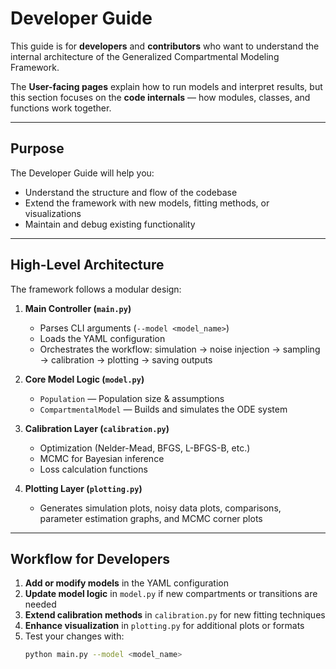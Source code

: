 # Developer Guide

This guide is for **developers** and **contributors** who want to understand the internal architecture of the Generalized Compartmental Modeling Framework.

The **User-facing pages** explain how to run models and interpret results, but this section focuses on the **code internals** — how modules, classes, and functions work together.

---

## Purpose

The Developer Guide will help you:
- Understand the structure and flow of the codebase
- Extend the framework with new models, fitting methods, or visualizations
- Maintain and debug existing functionality

---

## High-Level Architecture

The framework follows a modular design:

1. **Main Controller (`main.py`)**  
    - Parses CLI arguments (`--model <model_name>`)  
    - Loads the YAML configuration  
    - Orchestrates the workflow: simulation → noise injection → sampling → calibration → plotting → saving outputs  

2. **Core Model Logic (`model.py`)**  
    - `Population` — Population size & assumptions  
    - `CompartmentalModel` — Builds and simulates the ODE system  

3. **Calibration Layer (`calibration.py`)**  
    - Optimization (Nelder-Mead, BFGS, L-BFGS-B, etc.)  
    - MCMC for Bayesian inference  
    - Loss calculation functions  

4. **Plotting Layer (`plotting.py`)**  
    - Generates simulation plots, noisy data plots, comparisons, parameter estimation graphs, and MCMC corner plots  

---

## Workflow for Developers

1. **Add or modify models** in the YAML configuration  
2. **Update model logic** in `model.py` if new compartments or transitions are needed  
3. **Extend calibration methods** in `calibration.py` for new fitting techniques  
4. **Enhance visualization** in `plotting.py` for additional plots or formats  
5. Test your changes with:
    ```bash
    python main.py --model <model_name>
    ```
